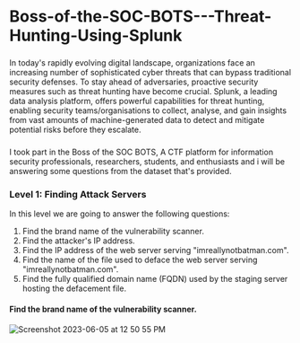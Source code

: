# Boss-of-the-SOC-BOTS---Threat-Hunting-Using-Splunk
###
In today's rapidly evolving digital landscape, organizations face an increasing number of sophisticated cyber threats that can bypass traditional security defenses. To stay ahead of adversaries, proactive security measures such as threat hunting have become crucial. Splunk, a leading data analysis platform, offers powerful capabilities for threat hunting, enabling security teams/organisations to collect, analyse, and gain insights from vast amounts of machine-generated data to detect and mitigate potential risks before they escalate.
###
I took part in the Boss of the SOC BOTS, A CTF platform for information security professionals, researchers, students, and enthusiasts and i will be answering some questions from the dataset that's provided.
###
### Level 1: Finding Attack Servers
In this level we are going to answer the following questions:
1. Find the brand name of the vulnerability scanner.
2. Find the attacker's IP address.
3. Find the IP address of the web server serving "imreallynotbatman.com".
4. Find the name of the file used to deface the web server serving "imreallynotbatman.com".
5. Find the fully qualified domain name (FQDN) used by the staging server hosting the defacement file.
#### Find the brand name of the vulnerability scanner.
![Screenshot 2023-06-05 at 12 50 55 PM](https://github.com/promisejeremiah/Boss-of-the-SOC-BOTS---Threat-Hunting-Using-Splunk/assets/48945500/aafc78da-83c1-40ac-95be-5e5a90707b5e)
